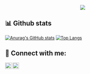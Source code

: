 <p align="center">
<img src="https://readme-typing-svg.herokuapp.com?color=%2336BCF7&lines=Amirhosein+Salimi" >
</p>

## 📊 Github stats
[![Anurag's GitHub stats](https://github-readme-stats.vercel.app/api?username=TheSalimi&count_private=true)](https://github.com/anuraghazra/github-readme-stats) [![Top Langs](https://github-readme-stats.vercel.app/api/top-langs/?username=TheSalimi&langs_count=8)](https://github.com/anuraghazra/github-readme-stats)


## 🤝 Connect with me:

<a href="https://www.linkedin.com/in/amir-salimi-45b554248/"><img align="left" src="https://raw.githubusercontent.com/yushi1007/yushi1007/main/images/linkedin.svg" alt="Yu Shi | LinkedIn" width="21px"/></a>
<a href="https://www.instagram.com/3lymi/"><img align="left" src="https://raw.githubusercontent.com/yushi1007/yushi1007/main/images/instagram.svg" alt="Yu Shi | Instagram" width="21px"/></a>

